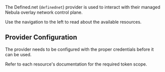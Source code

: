 The Defined.net (`definednet`) provider is used to interact with their managed Nebula overlay network control plane.

Use the navigation to the left to read about the available resources.

## Provider Configuration

The provider needs to be configured with the proper credentials before it can be used.

Refer to each resource's documentation for the required token scope.
